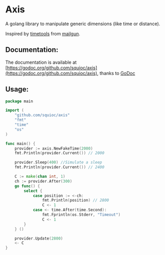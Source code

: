 # Axis

A golang library to manipulate generic dimensions (like time or distance).

Inspired by [timetools](https://github.com/mailgun/timetools) from [mailgun](https://github.com/mailgun).

## Documentation:

The documentation is available at [https://godoc.org/github.com/squioc/axis](https://godoc.org/github.com/squioc/axis), thanks to [GoDoc](http://godoc.org)

## Usage:

```go
package main

import (
    "github.com/squioc/axis"
    "fmt"
    "time"
    "os"
)

func main() {
    provider := axis.NewFakeTime(2000)
    fmt.Println(provider.Current()) // 2000

    provider.Sleep(400) //Simulate a sleep
    fmt.Println(provider.Current()) // 2400

    C := make(chan int, 1)
    ch := provider.After(300)
    go func() {
        select {
            case position := <-ch:
                fmt.Println(position) // 2800
                C <- 1
            case <- time.After(time.Second):
                fmt.Fprintln(os.Stderr, "Timeout")
                C <- 1
        }
    } ()

    provider.Update(2800)
    <- C
}
```
